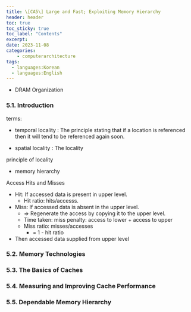 ```yaml
---
title: \[CA5\] Large and Fast; Exploiting Memory Hierarchy
header: header
toc: true
toc_sticky: true
toc_label: "Contents"
excerpt: 
date: 2023-11-08
categories:
    - computerarchitecture
tags:
  - languages:Korean
  - languages:English
---
```


<style>
    a.links {
        font-size: 4px;
    }
    span.cf {
        background-color: #fef;
    }
    span.imp {
        color: #f00;
        font-style: bold;
    }
    span.highlight {
        background-color: #ff0;
    }
    div.cf {
        background-color: #fef;
    }
    span.red {
        color: #f00;
    }
    span.green {
        color: #0f0;
    }
    span.blue {
        color: #00f;
    }
</style>

<script type="text/javascript" 
src="https://cdn.mathjax.org/mathjax/latest/MathJax.js?config=TeX-AMS_HTML">
</script>

- DRAM Organization

### 5.1. Introduction

terms:

- temporal locality
  : The principle stating that if a location is referenced then it will tend to be referenced again soon.

- spatial locality
  : The locality

principle of locality




- memory hierarchy

Access Hits and Misses

- Hit: If accessed data is present in upper level.
  - Hit ratio: hits/accesss.
- Miss: If accessed data is absent in the upper level.
  - => Regenerate the access by copying it to the upper level.
  - Time taken: miss penalty: access to lower + access to upper
  - Miss ratio: misses/accesses
    - = 1 - hit ratio
- Then accessed data supplied from upper level

### 5.2. Memory Technologies


### 5.3. The Basics of Caches



### 5.4. Measuring and Improving Cache Performance
### 5.5. Dependable Memory Hierarchy



